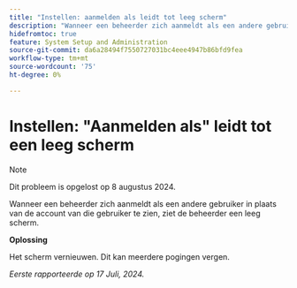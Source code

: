 ```yaml
---
title: "Instellen: aanmelden als leidt tot leeg scherm"
description: "Wanneer een beheerder zich aanmeldt als een andere gebruiker in plaats van de account van die gebruiker te zien, ziet de beheerder een leeg scherm."
hidefromtoc: true
feature: System Setup and Administration
source-git-commit: da6a28494f7550727031bc4eee4947b86bfd9fea
workflow-type: tm+mt
source-wordcount: '75'
ht-degree: 0%

---
```



# Instellen: &quot;Aanmelden als&quot; leidt tot een leeg scherm

>[!NOTE]
>
>Dit probleem is opgelost op 8 augustus 2024.

Wanneer een beheerder zich aanmeldt als een andere gebruiker in plaats van de account van die gebruiker te zien, ziet de beheerder een leeg scherm.

**Oplossing**

Het scherm vernieuwen. Dit kan meerdere pogingen vergen.

_Eerste rapporteerde op 17 Juli, 2024._
